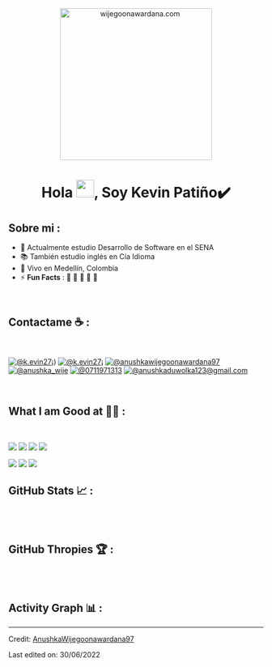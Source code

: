 <div align="center" width="50">
    <img alt="wijegoonawardana.com" src="./assets/oh hi there.png" width="300"/>
</div>
<h1 align="center">Hola <img src="https://media.giphy.com/media/hvRJCLFzcasrR4ia7z/giphy.gif" width="35">, Soy Kevin Patiño✔️</h1>

## Sobre mi :

- 🏢 Actualmente estudio Desarrollo de Software en el SENA
- 📚 También estudio inglés en Cía Idioma
- 🏡 Vivo en Medellín, Colombia
- ⚡ **Fun Facts** : 🍕 🏉 🏏 🎥 🚞

<br>

## Contactame ☕ :

<br>

[![@k.evin27¡](https://img.icons8.com/fluency/48/000000/instagram-new.png "@k.evin27¡")](https://www.instagram.com/k.evin27i?igsh=Z2ZxbDBzODE0amUx)) [![@k.evin27¡](https://img.icons8.com/fluency/48/000000/facebook.png "@AnushkaWijegoonawardana97")](https://www.facebook.com/AnushkaWijegoonawardana97) [![@anushkawijegoonawardana97](https://img.icons8.com/fluency/48/000000/linkedin.png "@anushkawijegoonawardana97")](https://www.linkedin.com/in/anushkawijegoonawardana97/) [![@anushka_wije](https://img.icons8.com/fluency/48/000000/twitter-squared.png "@anushka_wije")](https://twitter.com/anushka_wije) [![@0711971313](https://img.icons8.com/fluency/48/000000/phone-disconnected.png "@0711971313")](tel:0711971313) [![@anushkaduwolka123@gmail.com](https://img.icons8.com/fluency/48/000000/apple-mail.png "@anushkaduwolka123@gmail.com")](anushkaduwolka123@gmail.com)

<br>

## What I am Good at 🧑‍💻 :

<br>

<img src="https://img.icons8.com/color/48/000000/html-5--v1.png"/> <img src="https://img.icons8.com/color/48/000000/css3.png"/> <img src="https://img.icons8.com/color/48/000000/sass.png"/> <img src="https://img.icons8.com/color/48/000000/javascript--v1.png"/>

<img src="https://img.icons8.com/officel/48/000000/php-logo.png"/> 

<img src="https://img.icons8.com/color/48/000000/mysql-logo.png"/> 

<img src="https://img.icons8.com/color/48/000000/npm.png"/>

<br>

## GitHub Stats 📈 :

<br>


<br>

## GitHub Thropies 🏆 :

<br>

<br>

## Activity Graph 📊 :



---

Credit: [AnushkaWijegoonawardana97](https://github.com/AnushkaWijegoonawardana97)

Last edited on: 30/06/2022
